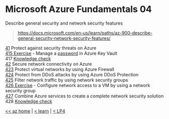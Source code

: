 # Microsoft Azure Fundamentals 04

Describe general security and network security features

> https://docs.microsoft.com/en-us/learn/paths/az-900-describe-general-security-network-security-features/

[41](https://docs.microsoft.com/en-us/learn/modules/protect-against-security-threats-azure/) Protect against security threats on Azure \
[415 Exercise](https://docs.microsoft.com/en-us/learn/modules/protect-against-security-threats-azure/5-manage-password-key-vault) - Manage a [password](akv.pass.md) in Azure Key Vault \
417 [Knowledge check](417-kc.md) \
[42](https://docs.microsoft.com/en-us/learn/modules/secure-network-connectivity-azure) Secure network connectivity on Azure \
[423](https://docs.microsoft.com/en-us/learn/modules/secure-network-connectivity-azure/3-protect-network-azure-firewall) Protect virtual networks by using Azure Firewall \
[424](https://docs.microsoft.com/en-us/learn/modules/secure-network-connectivity-azure/4-protect-attacks-azure-ddos-protection) Protect from DDoS attacks by using Azure DDoS Protection \
[425](https://docs.microsoft.com/en-us/learn/modules/secure-network-connectivity-azure/5-filter-traffic-network-security-groups) Filter network traffic by using network security groups \
[426 Exercise](https://docs.microsoft.com/en-us/learn/modules/secure-network-connectivity-azure/6-configure-access-network-security-group) - Configure network access to a VM by using a network security group \
[427](https://docs.microsoft.com/en-us/learn/modules/secure-network-connectivity-azure/7-combine-services-complete-solution) Combine Azure services to create a complete network security solution \
428 [Knowledge check](428-kc.md)

[<< az home](../az.md) | [< learn](../learn.md) | [< LP4](4-lp-az-900.md)